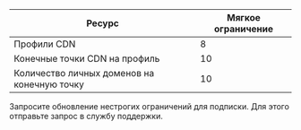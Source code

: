 
Ресурс | Мягкое ограничение
---------|-----------
Профили CDN | 8
Конечные точки CDN на профиль | 10
Количество личных доменов на конечную точку | 10 

Запросите обновление нестрогих ограничений для подписки. Для этого отправьте запрос в службу поддержки.

<!---HONumber=AcomDC_0824_2016-->